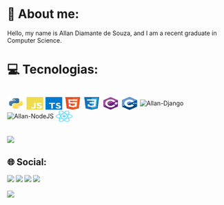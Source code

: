 # 💫 About me:
Hello, my name is Allan Diamante de Souza, and I am a recent graduate in Computer Science.

# 💻 Tecnologias:
<div style="display: inline_block"><br>
  <img align="center" alt="Allan-Python" height="30" width="40" src="https://raw.githubusercontent.com/devicons/devicon/master/icons/python/python-original.svg">
  <img align="center" alt="Allan-Js" height="30" width="40" src="https://raw.githubusercontent.com/devicons/devicon/master/icons/javascript/javascript-plain.svg">
  <img align="center" alt="Allan-Ts" height="30" width="40" src="https://raw.githubusercontent.com/devicons/devicon/master/icons/typescript/typescript-plain.svg">  
  <img align="center" alt="Allan-HTML" height="30" width="40" src="https://raw.githubusercontent.com/devicons/devicon/master/icons/html5/html5-original.svg">
  <img align="center" alt="Allan-CSS" height="30" width="40" src="https://raw.githubusercontent.com/devicons/devicon/master/icons/css3/css3-original.svg">  
  <img align="center" alt="Allan-Csharp" height="30" width="40" src="https://raw.githubusercontent.com/devicons/devicon/master/icons/csharp/csharp-original.svg">
  <img align="center" alt="Allan-Cplusplus" height="30" width="40" src="https://raw.githubusercontent.com/devicons/devicon/master/icons/cplusplus/cplusplus-original.svg"> 
  <img align="center" alt="Allan-Django" height="30" width="40" src="https://cdn.jsdelivr.net/gh/devicons/devicon/icons/django/django-plain.svg" />          
  <img align="center" alt="Allan-NodeJS" height="30" width="40" src="https://cdn.jsdelivr.net/gh/devicons/devicon/icons/nodejs/nodejs-plain.svg" />
  <img align="center" alt="Allan-React" height="30" width="40" src="https://raw.githubusercontent.com/devicons/devicon/master/icons/react/react-original.svg">
</div>

<br/>

![](https://github-readme-stats.vercel.app/api/top-langs/?username=allandiamante&theme=nightowl&hide_border=false&include_all_commits=true&count_private=true&layout=compact)


## 🌐 Social:
<div> 
  <a href="https://www.instagram.com/diamante.allan/" target="_blank"><img src="https://img.shields.io/badge/-Instagram-%23E4405F?style=for-the-badge&logo=instagram&logoColor=white" target="_blank"></a>
  <a href = "mailto:allandiamantedesouza@gmail.com"><img src="https://img.shields.io/badge/-Gmail-%23333?style=for-the-badge&logo=gmail&logoColor=white" target="_blank"></a>
  <a href="https://www.linkedin.com/in/allan-diamante/" target="_blank"><img src="https://img.shields.io/badge/-LinkedIn-%230077B5?style=for-the-badge&logo=linkedin&logoColor=white" target="_blank"></a>   
  <a href="https://allandiamantedesouza.vercel.app/" target="_blank"><img src="https://img.shields.io/badge/-Curriculum-7289DA?style=for-the-badge&logo=vercel&logoColor=white" target="_blank"></a> 
</div>

<br/>

<a href="https://visitcount.itsvg.in">
  <img src="https://visitcount.itsvg.in/api?id=allandiamante&label=Profile%20Views&color=1&icon=0&pretty=false" />
</a>
